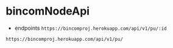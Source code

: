 # bincomNodeApi


- endpoints 
```https://bincomproj.herokuapp.com/api/v1/pu/:id```

```https://bincomproj.herokuapp.com/api/v1/pu/```

